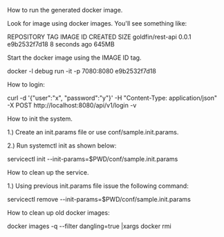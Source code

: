 How to run the generated docker image. 

Look for image using docker images.  You'll see something like: 

REPOSITORY                  TAG                 IMAGE ID            CREATED             SIZE
goldfin/rest-api            0.0.1               e9b2532f7d18        8 seconds ago       645MB

Start the docker image using the IMAGE ID tag. 

docker -l debug run -it -p 7080:8080 e9b2532f7d18

How to login: 

curl -d '{"user":"x", "password":"y"}' -H "Content-Type: application/json" \
-X POST http://localhost:8080/api/v1/login -v

How to init the system.  

1.) Create an init.params file or use conf/sample.init.params. 

2.) Run systemctl init as shown below: 

   servicectl init --init-params=$PWD/conf/sample.init.params

How to clean up the service. 

1.) Using previous init.params file issue the following command: 

   servicectl remove --init-params=$PWD/conf/sample.init.params

How to clean up old docker images:

   docker images -q --filter dangling=true |xargs docker rmi

